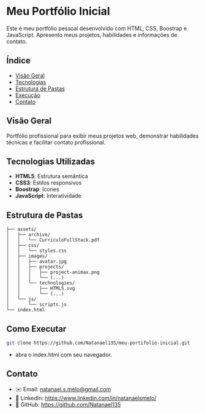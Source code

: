 # Meu Portfólio Inicial

Este é meu portfólio pessoal desenvolvido com HTML, CSS, Boostrap e JavaScript. Apresento meus projetos, habilidades e informações de contato.

## Índice
- [Visão Geral](#visão-geral)
- [Tecnologias](#tecnologias)
- [Estrutura de Pastas](#estrutura-de-pastas)
- [Execução](#execução)
- [Contato](#contato)

## Visão Geral
Portfólio profissional para exibir meus projetos web, demonstrar habilidades técnicas e facilitar contato profissional.

## Tecnologias Utilizadas
- **HTML5**: Estrutura semântica
- **CSS3**: Estilos responsivos
- **Boostrap**: Icones
- **JavaScript**: Interatividade

## Estrutura de Pastas
```plaintext
├── assets/
│   ├── archive/
│   │   └── CurriculoFullStack.pdf
│   ├── css/
│   │   └── styles.css
│   ├── images/
│   │   ├── avatar.jpg
│   │   ├── projects/
│   │   │   ├── project-animax.png
│   │   │   └── (...)
│   │   └── technologies/
│   │       ├── HTML5.svg
│   │       └── (...)
│   └── js/
│       └── scripts.js
└── index.html
```
## Como Executar

```bash
git clone https://github.com/Natanael135/meu-portifolio-inicial.git
```
- abra o index.html com seu navegador.

## Contato

- ✉️ Email: natanael.s.melo@gmail.com
- 💼 LinkedIn: https://www.linkedin.com/in/natanaelsmelo/
- 🐙 GitHub: https://github.com/Natanael135


